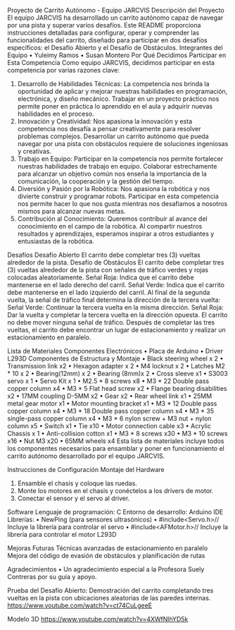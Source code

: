 Proyecto de Carrito Autónomo - Equipo JARCVIS
Descripción del Proyecto
El equipo JARCVIS ha desarrollado un carrito autónomo capaz de navegar por una pista y superar varios desafíos. Este README proporciona instrucciones detalladas para configurar, operar y comprender las funcionalidades del carrito, diseñado para participar en dos desafíos específicos: el Desafío Abierto y el Desafío de Obstáculos.
Integrantes del Equipo
•	Yuleimy Ramos
•	Susan Montero
Por Qué Decidimos Participar en Esta Competencia
Como equipo JARCVIS, decidimos participar en esta competencia por varias razones clave:
1.	Desarrollo de Habilidades Técnicas: La competencia nos brinda la oportunidad de aplicar y mejorar nuestras habilidades en programación, electrónica, y diseño mecánico. Trabajar en un proyecto práctico nos permite poner en práctica lo aprendido en el aula y adquirir nuevas habilidades en el proceso.
2.	Innovación y Creatividad: Nos apasiona la innovación y esta competencia nos desafía a pensar creativamente para resolver problemas complejos. Desarrollar un carrito autónomo que pueda navegar por una pista con obstáculos requiere de soluciones ingeniosas y creativas.
3.	Trabajo en Equipo: Participar en la competencia nos permite fortalecer nuestras habilidades de trabajo en equipo. Colaborar estrechamente para alcanzar un objetivo común nos enseña la importancia de la comunicación, la cooperación y la gestión del tiempo.
4.	Diversión y Pasión por la Robótica: Nos apasiona la robótica y nos divierte construir y programar robots. Participar en esta competencia nos permite hacer lo que nos gusta mientras nos desafiamos a nosotros mismos para alcanzar nuevas metas.
5.	Contribución al Conocimiento: Queremos contribuir al avance del conocimiento en el campo de la robótica. Al compartir nuestros resultados y aprendizajes, esperamos inspirar a otros estudiantes y entusiastas de la robótica.

Desafíos
Desafío Abierto
El carrito debe completar tres (3) vueltas alrededor de la pista.
Desafío de Obstáculos
El carrito debe completar tres (3) vueltas alrededor de la pista con señales de tráfico verdes y rojas colocadas aleatoriamente.
Señal Roja: Indica que el carrito debe mantenerse en el lado derecho del carril.
Señal Verde: Indica que el carrito debe mantenerse en el lado izquierdo del carril.
Al final de la segunda vuelta, la señal de tráfico final determina la dirección de la tercera vuelta:
Señal Verde: Continuar la tercera vuelta en la misma dirección.
Señal Roja: Dar la vuelta y completar la tercera vuelta en la dirección opuesta.
El carrito no debe mover ninguna señal de tráfico.
Después de completar las tres vueltas, el carrito debe encontrar un lugar de estacionamiento y realizar un estacionamiento en paralelo.

Lista de Materiales
Componentes Electrónicos
•	Placa de Arduino
•	Driver L293D
Componentes de Estructura y Montaje
•	Black steering wheel x 2
•	Transmission link x2
•	Hexagon adapter x 2
•	M4 locknut x 2
•	Latches M2 * 10 x 2
•	Bearing(12mm) x 2
•	Bearing (8mm)x 2
•	Cross sleeve x1
•	S3003 servo x 1
•	Servo Kit x 1
•	M2.5 * 8 screws x8
•	M3 * 22 Double pass copper column x4
•	M3 * 5 Flat head screw x2
•	Flange bearing disabilities x2
•	17MM coupling D-5MM x2
•	Gear x2
•	Rear wheel link x1
•	25MM metal gear motor x1
•	Motor mounting bracket x1
•	M3 * 12 Double pass copper column x4
•	M3 * 18 Double pass copper column x4
•	M3 * 35 single-pass copper column x4
•	M3 * 6 nylon screw + M3 nut + nylon column x5
•	Switch x1
•	Tie x10
•	Motor connection cable x3
•	Acrylic Chassis x 1
•	Anti-collision cotton x1
•	M3 * 8 screws x30
•	M3 * 10 screws x16
•	Nut M3 x20
•	65MM wheels x4
Esta lista de materiales incluye todos los componentes necesarios para ensamblar y poner en funcionamiento el carrito autónomo desarrollado por el equipo JARCVIS.

Instrucciones de Configuración
Montaje del Hardware
1.	Ensamble el chasis y coloque las ruedas.
2.	Monte los motores en el chasis y conéctelos a los drivers de motor.
3.	Conectar el sensor y el servo al driver.

Software
Lenguaje de programación: C
Entorno de desarrollo: Arduino IDE
Librerías:
•	NewPing (para sensores ultrasónicos)
•	#include<Servo.h>// Incluye la librería para controlar el servo
•	#include<AFMotor.h>// Incluye la librería para controlar el motor L293D

Mejoras Futuras
Técnicas avanzadas de estacionamiento en paralelo
Mejora del código de evasión de obstáculos y planificación de rutas

Agradecimientos
•	Un agradecimiento especial a la Profesora Suely Contreras por su guía y apoyo.

Prueba del Desafío Abierto: Demostración del carrito completando tres vueltas en la pista con ubicaciones aleatorias de las paredes internas.  
https://www.youtube.com/watch?v=ct74CuLgeeE

Modelo 3D 
https://www.youtube.com/watch?v=4XWfNlhYD5k
